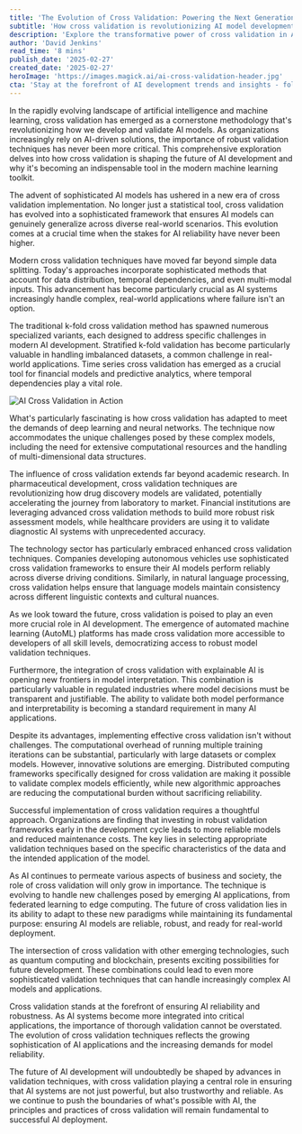 ```yaml
---
title: 'The Evolution of Cross Validation: Powering the Next Generation of AI Development'
subtitle: 'How cross validation is revolutionizing AI model development and validation'
description: 'Explore the transformative power of cross validation in AI model development. Discover how modern techniques are ensuring robustness and reliability across various applications such as autonomous vehicles and healthcare diagnostics.'
author: 'David Jenkins'
read_time: '8 mins'
publish_date: '2025-02-27'
created_date: '2025-02-27'
heroImage: 'https://images.magick.ai/ai-cross-validation-header.jpg'
cta: 'Stay at the forefront of AI development trends and insights - follow us on LinkedIn for regular updates on cross validation techniques and other crucial developments in AI technology.'
---
```


In the rapidly evolving landscape of artificial intelligence and machine learning, cross validation has emerged as a cornerstone methodology that's revolutionizing how we develop and validate AI models. As organizations increasingly rely on AI-driven solutions, the importance of robust validation techniques has never been more critical. This comprehensive exploration delves into how cross validation is shaping the future of AI development and why it's becoming an indispensable tool in the modern machine learning toolkit.

The advent of sophisticated AI models has ushered in a new era of cross validation implementation. No longer just a statistical tool, cross validation has evolved into a sophisticated framework that ensures AI models can genuinely generalize across diverse real-world scenarios. This evolution comes at a crucial time when the stakes for AI reliability have never been higher.

Modern cross validation techniques have moved far beyond simple data splitting. Today's approaches incorporate sophisticated methods that account for data distribution, temporal dependencies, and even multi-modal inputs. This advancement has become particularly crucial as AI systems increasingly handle complex, real-world applications where failure isn't an option.

The traditional k-fold cross validation method has spawned numerous specialized variants, each designed to address specific challenges in modern AI development. Stratified k-fold validation has become particularly valuable in handling imbalanced datasets, a common challenge in real-world applications. Time series cross validation has emerged as a crucial tool for financial models and predictive analytics, where temporal dependencies play a vital role.

![AI Cross Validation in Action](https://i.magick.ai/example-cross-validation-ai-content-image.webp)

What's particularly fascinating is how cross validation has adapted to meet the demands of deep learning and neural networks. The technique now accommodates the unique challenges posed by these complex models, including the need for extensive computational resources and the handling of multi-dimensional data structures.

The influence of cross validation extends far beyond academic research. In pharmaceutical development, cross validation techniques are revolutionizing how drug discovery models are validated, potentially accelerating the journey from laboratory to market. Financial institutions are leveraging advanced cross validation methods to build more robust risk assessment models, while healthcare providers are using it to validate diagnostic AI systems with unprecedented accuracy.

The technology sector has particularly embraced enhanced cross validation techniques. Companies developing autonomous vehicles use sophisticated cross validation frameworks to ensure their AI models perform reliably across diverse driving conditions. Similarly, in natural language processing, cross validation helps ensure that language models maintain consistency across different linguistic contexts and cultural nuances.

As we look toward the future, cross validation is poised to play an even more crucial role in AI development. The emergence of automated machine learning (AutoML) platforms has made cross validation more accessible to developers of all skill levels, democratizing access to robust model validation techniques.

Furthermore, the integration of cross validation with explainable AI is opening new frontiers in model interpretation. This combination is particularly valuable in regulated industries where model decisions must be transparent and justifiable. The ability to validate both model performance and interpretability is becoming a standard requirement in many AI applications.

Despite its advantages, implementing effective cross validation isn't without challenges. The computational overhead of running multiple training iterations can be substantial, particularly with large datasets or complex models. However, innovative solutions are emerging. Distributed computing frameworks specifically designed for cross validation are making it possible to validate complex models efficiently, while new algorithmic approaches are reducing the computational burden without sacrificing reliability.

Successful implementation of cross validation requires a thoughtful approach. Organizations are finding that investing in robust validation frameworks early in the development cycle leads to more reliable models and reduced maintenance costs. The key lies in selecting appropriate validation techniques based on the specific characteristics of the data and the intended application of the model.

As AI continues to permeate various aspects of business and society, the role of cross validation will only grow in importance. The technique is evolving to handle new challenges posed by emerging AI applications, from federated learning to edge computing. The future of cross validation lies in its ability to adapt to these new paradigms while maintaining its fundamental purpose: ensuring AI models are reliable, robust, and ready for real-world deployment.

The intersection of cross validation with other emerging technologies, such as quantum computing and blockchain, presents exciting possibilities for future development. These combinations could lead to even more sophisticated validation techniques that can handle increasingly complex AI models and applications.

Cross validation stands at the forefront of ensuring AI reliability and robustness. As AI systems become more integrated into critical applications, the importance of thorough validation cannot be overstated. The evolution of cross validation techniques reflects the growing sophistication of AI applications and the increasing demands for model reliability.

The future of AI development will undoubtedly be shaped by advances in validation techniques, with cross validation playing a central role in ensuring that AI systems are not just powerful, but also trustworthy and reliable. As we continue to push the boundaries of what's possible with AI, the principles and practices of cross validation will remain fundamental to successful AI deployment.
